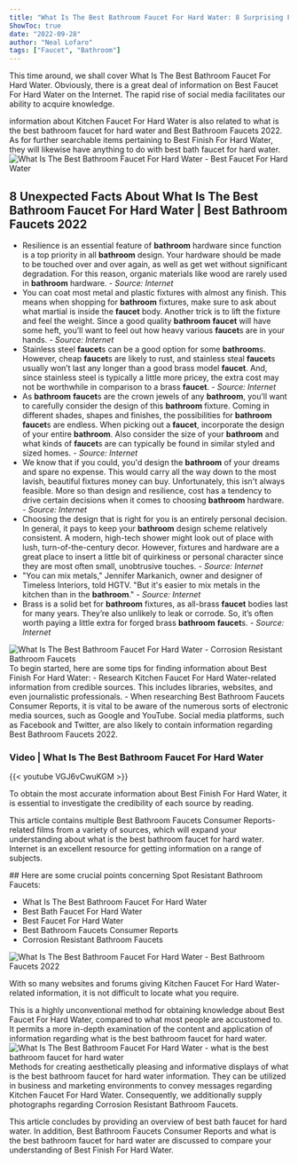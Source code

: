 ```yaml
---
title: "What Is The Best Bathroom Faucet For Hard Water: 8 Surprising Facts"
ShowToc: true 
date: "2022-09-28"
author: "Neal Lofaro" 
tags: ["Faucet", "Bathroom"]
---
```


	
This time around, we shall cover What Is The Best Bathroom Faucet For Hard Water. Obviously, there is a great deal of information on Best Faucet For Hard Water on the Internet. The rapid rise of social media facilitates our ability to acquire knowledge.

information about Kitchen Faucet For Hard Water is also related to what is the best bathroom faucet for hard water and Best Bathroom Faucets 2022. As for further searchable items pertaining to Best Finish For Hard Water, they will likewise have anything to do with best bath faucet for hard water.
<img loading="lazy" src="https://fthmb.tqn.com/qzbIz7qe4NpG_kKdrarDyE1g0O0=/267x400/filters:fill(auto,1)/oldhydrant-57c7f2d05f9b5829f434a826.jpg" onerror="this.onerror=null;this.src='https://blogger.googleusercontent.com/img/a/AVvXsEhe7F7TRXHtjiKvHb5vS7DmnxvpHiDyoYyYvm1nHB3Qp2_w3BnM6A2eq4v7FYxCC9bfZt3a9vIMtAYEKUiaDQbHMg-ViyGmRIj39MLp0bGFfgfYw1Dc9q_H-T0wiTm3l0Uq42dETrN9eC8aGJ9_IORZsxST1AcLR7np1koOfcc7tnHa4S8Mwz_xD9d0=s16000';" alt="What Is The Best Bathroom Faucet For Hard Water - Best Faucet For Hard Water" >

## 8 Unexpected Facts About What Is The Best Bathroom Faucet For Hard Water | Best Bathroom Faucets 2022
-   Resilience is an essential feature of **bathroom** hardware since function is a top priority in all **bathroom** design. Your hardware should be made to be touched over and over again, as well as get wet without significant degradation. For this reason, organic materials like wood are rarely used in **bathroom** hardware. - <cite>Source: Internet</cite>
-   You can coat most metal and plastic fixtures with almost any finish. This means when shopping for **bathroom** fixtures, make sure to ask about what martial is inside the **faucet** body. Another trick is to lift the fixture and feel the weight. Since a good quality **bathroom** **faucet** will have some heft, you’ll want to feel out how heavy various **faucet**s are in your hands. - <cite>Source: Internet</cite>
-   Stainless steel **faucet**s can be a good option for some **bathroom**s. However, cheap **faucet**s are likely to rust, and stainless steal **faucet**s usually won’t last any longer than a good brass model **faucet**. And, since stainless steel is typically a little more pricey, the extra cost may not be worthwhile in comparison to a brass **faucet**. - <cite>Source: Internet</cite>
-   As **bathroom** **faucet**s are the crown jewels of any **bathroom**, you’ll want to carefully consider the design of this **bathroom** fixture. Coming in different shades, shapes and finishes, the possibilities for **bathroom** **faucet**s are endless. When picking out a **faucet**, incorporate the design of your entire **bathroom**. Also consider the size of your **bathroom** and what kinds of **faucet**s are can typically be found in similar styled and sized homes. - <cite>Source: Internet</cite>
-   We know that if you could, you'd design the **bathroom** of your dreams and spare no expense. This would carry all the way down to the most lavish, beautiful fixtures money can buy. Unfortunately, this isn't always feasible. More so than design and resilience, cost has a tendency to drive certain decisions when it comes to choosing **bathroom** hardware. - <cite>Source: Internet</cite>
-   Choosing the design that is right for you is an entirely personal decision. In general, it pays to keep your **bathroom** design scheme relatively consistent. A modern, high-tech shower might look out of place with lush, turn-of-the-century decor. However, fixtures and hardware are a great place to insert a little bit of quirkiness or personal character since they are most often small, unobtrusive touches. - <cite>Source: Internet</cite>
-   "You can mix metals," Jennifer Markanich, owner and designer of Timeless Interiors, told HGTV. "But it's easier to mix metals in the kitchen than in the **bathroom**." - <cite>Source: Internet</cite>
-   Brass is a solid bet for **bathroom** fixtures, as all-brass **faucet** bodies last for many years. They’re also unlikely to leak or corrode. So, it’s often worth paying a little extra for forged brass **bathroom** **faucet**s. - <cite>Source: Internet</cite>


<img loading="lazy" src="https://www.mytidycorner.com/wp-content/uploads/2020/08/Removing-hard-water-stains-in-toilet-bowl-400x600.jpg" onerror="this.onerror=null;this.src='https://blogger.googleusercontent.com/img/a/AVvXsEhe7F7TRXHtjiKvHb5vS7DmnxvpHiDyoYyYvm1nHB3Qp2_w3BnM6A2eq4v7FYxCC9bfZt3a9vIMtAYEKUiaDQbHMg-ViyGmRIj39MLp0bGFfgfYw1Dc9q_H-T0wiTm3l0Uq42dETrN9eC8aGJ9_IORZsxST1AcLR7np1koOfcc7tnHa4S8Mwz_xD9d0=s16000';" alt="What Is The Best Bathroom Faucet For Hard Water - Corrosion Resistant Bathroom Faucets" >
To begin started, here are some tips for finding information about Best Finish For Hard Water:
- Research Kitchen Faucet For Hard Water-related information from credible sources. This includes libraries, websites, and even journalistic professionals.
- When researching Best Bathroom Faucets Consumer Reports, it is vital to be aware of the numerous sorts of electronic media sources, such as Google and YouTube. Social media platforms, such as Facebook and Twitter, are also likely to contain information regarding Best Bathroom Faucets 2022.

### Video | What Is The Best Bathroom Faucet For Hard Water
{{< youtube VGJ6vCwuKGM >}} 

To obtain the most accurate information about Best Finish For Hard Water, it is essential to investigate the credibility of each source by reading.

This article contains multiple Best Bathroom Faucets Consumer Reports-related films from a variety of sources, which will expand your understanding about what is the best bathroom faucet for hard water. Internet is an excellent resource for getting information on a range of subjects.
<script async="async" data-cfasync="false" src="//normallydemandedalter.com/fe63df3c5408708b15d8dc3d9b206b31/invoke.js"></script>
<div id="container-fe63df3c5408708b15d8dc3d9b206b31"></div>
## Here are some crucial points concerning Spot Resistant Bathroom Faucets:

- What Is The Best Bathroom Faucet For Hard Water
- Best Bath Faucet For Hard Water
- Best Faucet For Hard Water
- Best Bathroom Faucets Consumer Reports
- Corrosion Resistant Bathroom Faucets

 <img loading="lazy" src="https://cdn.conceptartempire.com/images/04/7393/halloween-drawing.jpg" onerror="this.onerror=null;this.src='https://blogger.googleusercontent.com/img/a/AVvXsEhe7F7TRXHtjiKvHb5vS7DmnxvpHiDyoYyYvm1nHB3Qp2_w3BnM6A2eq4v7FYxCC9bfZt3a9vIMtAYEKUiaDQbHMg-ViyGmRIj39MLp0bGFfgfYw1Dc9q_H-T0wiTm3l0Uq42dETrN9eC8aGJ9_IORZsxST1AcLR7np1koOfcc7tnHa4S8Mwz_xD9d0=s16000';" alt="What Is The Best Bathroom Faucet For Hard Water - Best Bathroom Faucets 2022" >

With so many websites and forums giving Kitchen Faucet For Hard Water-related information, it is not difficult to locate what you require.

This is a highly unconventional method for obtaining knowledge about Best Faucet For Hard Water, compared to what most people are accustomed to. It permits a more in-depth examination of the content and application of information regarding what is the best bathroom faucet for hard water.
<img loading="lazy" src="https://hgtvhome.sndimg.com/content/dam/images/hgtv/fullset/2015/1/21/0/Sarah-Taylor_Farmhouse-Water-Closet_Bathroom.jpg.rend.hgtvcom.616.924.suffix/1421878307162.jpeg" onerror="this.onerror=null;this.src='https://blogger.googleusercontent.com/img/a/AVvXsEhe7F7TRXHtjiKvHb5vS7DmnxvpHiDyoYyYvm1nHB3Qp2_w3BnM6A2eq4v7FYxCC9bfZt3a9vIMtAYEKUiaDQbHMg-ViyGmRIj39MLp0bGFfgfYw1Dc9q_H-T0wiTm3l0Uq42dETrN9eC8aGJ9_IORZsxST1AcLR7np1koOfcc7tnHa4S8Mwz_xD9d0=s16000';" alt="What Is The Best Bathroom Faucet For Hard Water - what is the best bathroom faucet for hard water" >
Methods for creating aesthetically pleasing and informative displays of what is the best bathroom faucet for hard water information. They can be utilized in business and marketing environments to convey messages regarding Kitchen Faucet For Hard Water. Consequently, we additionally supply photographs regarding Corrosion Resistant Bathroom Faucets.

This article concludes by providing an overview of best bath faucet for hard water. In addition, Best Bathroom Faucets Consumer Reports and what is the best bathroom faucet for hard water are discussed to compare your understanding of Best Finish For Hard Water.
	
	

